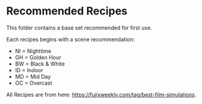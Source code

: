 # Recommended Recipes

This folder contains a base set recommended for first use.

Each recipes begins with a scene recommendation:

- NI = Nighttime
- GH = Golden Hour
- BW = Black & White
- ID = Indoor
- MD = Mid Day
- OC = Overcast

All Recipes are from here: https://fujixweekly.com/tag/best-film-simulations.
